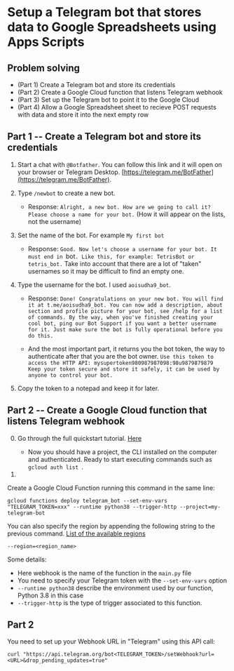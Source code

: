 # Setup a Telegram bot that stores data to Google Spreadsheets using Apps Scripts

## Problem solving

* (Part 1) Create a Telegram bot and store its credentials
* (Part 2) Create a Google Cloud function that listens Telegram webhook
* (Part 3) Set up the Telegram bot to point it to the Google Cloud 
* (Part 4) Allow a Google Spreadsheet sheet to recieve POST requests with data and store it into the next empty row

## Part 1 -- Create a Telegram bot and store its credentials

1. Start a chat with `@Botfather`. You can follow this link and it will open on your browser or Telegram Desktop. [https://telegram.me/BotFather](https://telegram.me/BotFather).

2. Type `/newbot` to create a new bot.
    - Response: `Alright, a new bot. How are we going to call it? Please choose a name for your bot.` (How it will appear on the lists, not the username)

3. Set the name of the bot. For example `My first bot`
    - Response: `Good. Now let's choose a username for your bot. It must end in `bot`. Like this, for example: TetrisBot or tetris_bot.` Take into account that there are a lot of "taken" usernames so it may be difficult to find an empty one.

4. Type the username for the bot. I used `aoisudha9_bot`.
    - Response: `Done! Congratulations on your new bot. You will find it at t.me/aoisudha9_bot. You can now add a description, about section and profile picture for your bot, see /help for a list of commands. By the way, when you've finished creating your cool bot, ping our Bot Support if you want a better username for it. Just make sure the bot is fully operational before you do this.`

    - And the most important part, it returns you the bot token, the way to authenticate after that you are the bot owner. `Use this token to access the HTTP API: mysupertoken980987987098:98u9879879879 Keep your token secure and store it safely, it can be used by anyone to control your bot.`

5. Copy the token to a notepad and keep it for later.

## Part 2 -- Create a Google Cloud function that listens Telegram webhook

0. Go through the full quickstart tutorial. [Here](https://cloud.google.com/sdk/docs/install-sdk)
    - Now you should have a project, the CLI installed on the computer and authenticated. Ready to start executing commands such as `gcloud auth list
`.

2. 



Create a Google Cloud Function running this command in the same line:

```
gcloud functions deploy telegram_bot --set-env-vars "TELEGRAM_TOKEN=xxx" --runtime python38 --trigger-http --project=my-telegram-bot
```

You can also specify the region by appending the following string to the previous command. [List of the available regions](https://cloud.google.com/compute/docs/regions-zones)

```
--region=<region_name>
```

Some details:

* Here webhook is the name of the function in the `main.py` file
* You need to specify your Telegram token with the `--set-env-vars` option
* `--runtime python38` describe the environment used by our function, Python 3.8 in this case
* `--trigger-http` is the type of trigger associated to this function.

## Part 2
 
You need to set up your Webhook URL in "Telegram" using this API call:

```
curl "https://api.telegram.org/bot<TELEGRAM_TOKEN>/setWebhook?url=<URL>&drop_pending_updates=true"
```
